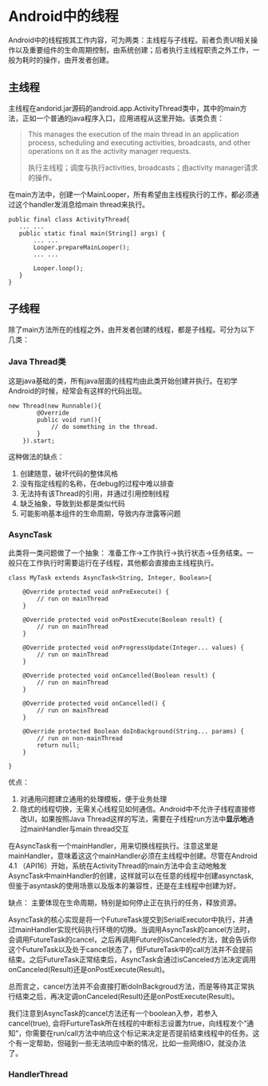 # Android中的线程
Android中的线程按其工作内容，可为两类：主线程与子线程。前者负责UI相关操作以及重要组件的生命周期控制，由系统创建；后者执行主线程职责之外工作，一般为耗时的操作，由开发者创建。

## 主线程
主线程在andorid.jar源码的android.app.ActivityThread类中，其中的main方法，正如一个普通的java程序入口，应用进程从这里开始。该类负责：
> This manages the execution of the main thread in an application process, scheduling and executing activities, broadcasts, and other operations on it as the activity manager requests.
> 
>执行主线程；调度与执行activities, broadcasts；由activity manager请求的操作。

在main方法中，创建一个MainLooper，所有希望由主线程执行的工作，都必须通过这个handler发消息给main thread来执行。

    public final class ActivityThread{
       ... ...
       public static final main(String[] args) {
           ... ...
           Looper.prepareMainLooper();
           ... ...
           
           Looper.loop();
       } 
    }


## 子线程
除了main方法所在的线程之外，由开发者创建的线程，都是子线程。可分为以下几类：

### Java Thread类
这是java基础的类，所有java层面的线程均由此类开始创建并执行。在初学Android的时候，经常会有这样的代码出现。

    new Thread(new Runnable(){
            @Override
            public void run(){
                // do something in the thread.
            }
        }).start;

这种做法的缺点：

1. 创建随意，破坏代码的整体风格
2. 没有指定线程的名称，在debug的过程中难以排查
3. 无法持有该Thread的引用，并通过引用控制线程
4. 缺乏抽象，导致到处都是类似代码
5. 可能影响基本组件的生命周期，导致内存泄露等问题


### AsyncTask
此类将一类问题做了一个抽象：
准备工作->工作执行->执行状态->任务结束。一般只在工作执行时需要运行在子线程，其他都会直接由主线程执行。

	class MyTask extends AsyncTask<String, Integer, Boolean>{

	    @Override protected void onPreExecute() {
			// run on mainThread
        }
        
	    @Override protected void onPostExecute(Boolean result) {
			// run on mainThread
        }

	    @Override protected void onProgressUpdate(Integer... values) {
			// run on mainThread
        }
        
	    @Override protected void onCancelled(Boolean result) {
			// run on mainThread
        }

	    @Override protected void onCancelled() {
			// run on mainThread
        }
        
	    @Override protected Boolean doInBackground(String... params) { 
			// run on non-mainThread        
            return null;
        }
	    
	}


优点：

1. 对通用问题建立通用的处理模板，便于业务处理
2. 隐式的线程切换，无需关心线程见如何通信。Android中不允许子线程直接修改UI，如果按照Java Thread这样的写法，需要在子线程run方法中**显示地**通过mainHandler与main thread交互

在AsyncTask有一个mainHandler，用来切换线程执行。注意这里是mainHandler，意味着这这个mainHandler必须在主线程中创建。尽管在Android 4.1 （API16）开始，系统在ActivityThread的main方法中会主动地触发AsyncTask中mainHandler的创建，这样就可以在任意的线程中创建asynctask,但鉴于asyntask的使用场景以及版本的兼容性，还是在主线程中创建为好。

缺点：
主要体现在生命周期，特别是如何停止正在执行的任务，释放资源。

AsyncTask的核心实现是将一个FutureTask提交到SerialExecutor中执行，并通过mainHandler实现代码执行环境的切换。当调用AsyncTask的cancel方法时，会调用FutureTask的cancel，之后再调用Future的isCanceled方法，就会告诉你这个FutureTask以及处于cancel状态了，但FutureTask中的call方法并不会提前结束。之后FutureTask正常结束后，AsyncTask会通过isCanceled方法决定调用onCanceled(Result)还是onPostExecute(Result)。

总而言之，cancel方法并不会直接打断doInBackgroud方法，而是等待其正常执行结束之后，再决定调onCanceled(Result)还是onPostExecute(Result)。


我们注意到AsyncTask的cancel方法还有一个boolean入参，若参入cancel(true), 会将FurtureTask所在线程的中断标志设置为true，向线程发个“通知”，你需要在run/call方法中响应这个标记来决定是否提前结束线程中的任务。这个有一定帮助，但碰到一些无法响应中断的情况，比如一些网络IO，就没办法了。

### HandlerThread

